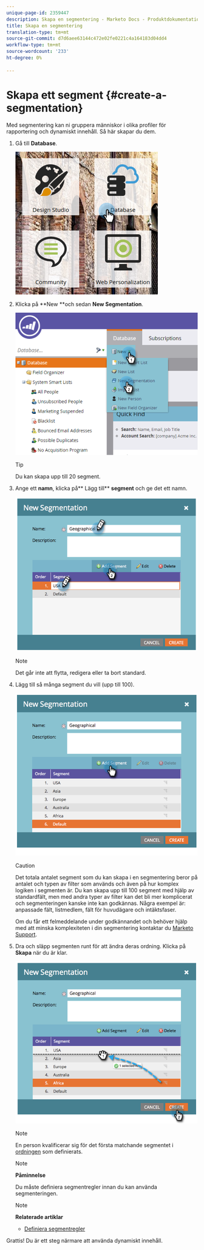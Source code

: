 ```yaml
---
unique-page-id: 2359447
description: Skapa en segmentering - Marketo Docs - Produktdokumentation
title: Skapa en segmentering
translation-type: tm+mt
source-git-commit: d7d6aee63144c472e02fe0221c4a164183d04dd4
workflow-type: tm+mt
source-wordcount: '233'
ht-degree: 0%

---
```



# Skapa ett segment {#create-a-segmentation}

Med segmentering kan ni gruppera människor i olika profiler för rapportering och dynamiskt innehåll. Så här skapar du dem.

1. Gå till **Database**.

   ![](assets/image2017-3-28-13-3a44-3a54.png)

1. Klicka på **New **och sedan **New Segmentation**.

   ![](assets/image2017-3-28-13-3a56-3a57.png)

   >[!TIP]
   >
   >Du kan skapa upp till 20 segment.

1. Ange ett **namn**, klicka på** Lägg till** **segment** och ge det ett namn.

   ![](assets/image2014-9-15-10-3a1-3a1.png)

   >[!NOTE]
   >
   >Det går inte att flytta, redigera eller ta bort standard.

1. Lägg till så många segment du vill (upp till 100).

   ![](assets/image2014-9-15-10-3a1-3a16.png)

   >[!CAUTION]
   >
   >Det totala antalet segment som du kan skapa i en segmentering beror på antalet och typen av filter som används och även på hur komplex logiken i segmenten är. Du kan skapa upp till 100 segment med hjälp av standardfält, men med andra typer av filter kan det bli mer komplicerat och segmenteringen kanske inte kan godkännas. Några exempel är: anpassade fält, listmedlem, fält för huvudägare och intäktsfaser.
   >
   >
   >Om du får ett felmeddelande under godkännandet och behöver hjälp med att minska komplexiteten i din segmentering kontaktar du [Marketo Support](http://docs.marketo.com/cdn-cgi/l/email-protection#e794929797889593a78a86958c829388c984888a).

1. Dra och släpp segmenten runt för att ändra deras ordning. Klicka på **Skapa** när du är klar.

   ![](assets/image2014-9-15-10-3a1-3a30.png)

   >[!NOTE]
   >
   >En person kvalificerar sig för det första matchande segmentet i [ordningen](segmentation-order-priority.md) som definierats.

   >[!NOTE]
   >
   >**Påminnelse**
   >
   >
   >Du måste definiera segmentregler innan du kan använda segmenteringen.

   >[!NOTE]
   >
   >**Relaterade artiklar**
   >
   >    
   >    
   >    * [Definiera segmentregler](define-segment-rules.md)


Grattis! Du är ett steg närmare att använda dynamiskt innehåll.